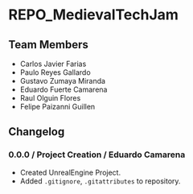 # REPO_MedievalTechJam

## Team Members
 * Carlos Javier Farias
 * Paulo Reyes Gallardo
 * Gustavo Zumaya Miranda
 * Eduardo Fuerte Camarena
 * Raul Olguin Flores
 * Felipe Paizanni Guillen

## Changelog
### 0.0.0 / Project Creation / Eduardo Camarena
* Created UnrealEngine Project.
* Added `.gitignore`, `.gitattributes` to repository.
